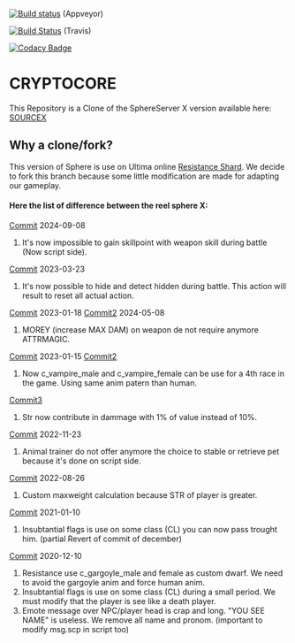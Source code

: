 [![Build status](https://ci.appveyor.com/api/projects/status/q22icjwv5h5bonav/branch/master?svg=true)](https://ci.appveyor.com/project/Jhobean/cryptocore-f7p6q/branch/master) (Appveyor)

[![Build Status](https://travis-ci.com/Cryptonite-UO/CryptoCore.svg?branch=master)](https://travis-ci.com/Cryptonite-UO/CryptoCore) (Travis)

[![Codacy Badge](https://api.codacy.com/project/badge/Grade/a644ed6dd6be4f1cbfc27dc97ea2cab2)](https://app.codacy.com/gh/Cryptonite-UO/CryptoCore?utm_source=github.com&utm_medium=referral&utm_content=Cryptonite-UO/CryptoCore&utm_campaign=Badge_Grade_Settings)
# CRYPTOCORE
This Repository is a Clone of the SphereServer X version available here: [SOURCEX](https://github.com/Sphereserver/Source-X) 

## Why a clone/fork?
This version of Sphere is use on Ultima online [Resistance Shard](https://www.uoresistance.com/).
We decide to fork this branch because some little modification are made for adapting our gameplay.


#### Here the list of difference between the reel sphere X:
[Commit](https://github.com/Cryptonite-UO/ResistanceCore/commit/c296070bf72f3e0958275e6286196f103d2bb335) 2024-09-08
1.  It's now impossible to gain skillpoint with weapon skill during battle (Now script side).

[Commit](https://github.com/Cryptonite-UO/ResistanceCore/commit/39129ca395991d777c51c31391d83eaf82f692a4) 2023-03-23
1.  It's now possible to hide and detect hidden during battle. This action will result to reset all actual action.

[Commit](https://github.com/Cryptonite-UO/ResistanceCore/commit/c7bfa85ffd2362b472d70754764c87f4c982fa93) 2023-01-18
[Commit2](https://github.com/Cryptonite-UO/ResistanceCore/commit/9d729fbde3c37d7b4b3940f346f1331b1bf86721) 2024-05-08
1.  MOREY (increase MAX DAM) on weapon de not require anymore ATTRMAGIC.

[Commit](https://github.com/Cryptonite-UO/ResistanceCore/commit/1b61df4927256bd3a0ffccc8a950fd98e259357b) 2023-01-15
[Commit2](https://github.com/Cryptonite-UO/ResistanceCore/commit/1a8c02e4deb5e71055cc23f2e34f67ae4b4e005e)
1.  Now c_vampire_male and c_vampire_female can be use for a 4th race in the game. Using same anim patern than human.

[Commit3](https://github.com/Cryptonite-UO/ResistanceCore/commit/776269615d6474fd4d637040885972c5f45ee81d)
1.  Str now contribute in dammage with 1% of value instead of 10%. 

[Commit](https://github.com/Cryptonite-UO/ResistanceCore/commit/445181024855e3733d3c79f8f805ec1e46759751) 2022-11-23
1.  Animal trainer do not offer anymore the choice to stable or retrieve pet because it's done on script side.

[Commit](https://github.com/Cryptonite-UO/ResistanceCore/commit/407fd259eaa5ed43a748b5405ae7582e4b56cbc8) 2022-08-26
1.  Custom maxweight calculation because STR of player is greater.

[Commit](https://github.com/Cryptonite-UO/ResistanceCore/commit/940a70dfbf07d5d713b1b8afff5738ad8af95b00) 2021-01-10
1.  Insubtantial flags is use on some class (CL) you can now pass trought him. (partial Revert of commit of december)

[Commit](https://github.com/Cryptonite-UO/ResistanceCore/commit/646bd299a0680b02bf70a12f36c703fd925f8796) 2020-12-10
1.  Resistance use c_gargoyle_male and female as custom dwarf. We need to avoid the gargoyle anim and force human anim.
2.  Insubtantial flags is use on some class (CL) during a small period. We must modify  that the player is see like a death player.
3.  Emote message over NPC/player head is crap and long. "YOU SEE NAME" is useless. We remove all name and pronom. (important to modify msg.scp in script too)
